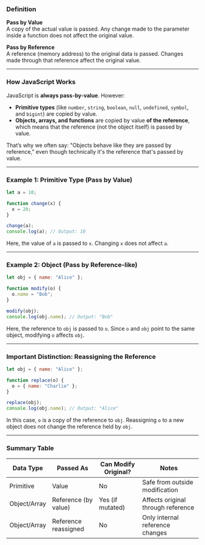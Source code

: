 ### Definition

**Pass by Value**  
A copy of the actual value is passed. Any change made to the parameter inside a function does not affect the original value.

**Pass by Reference**  
A reference (memory address) to the original data is passed. Changes made through that reference affect the original value.

---

### How JavaScript Works

JavaScript is **always pass-by-value**. However:

- **Primitive types** (like `number`, `string`, `boolean`, `null`, `undefined`, `symbol`, and `bigint`) are copied by value.
- **Objects, arrays, and functions** are copied by value **of the reference**, which means that the reference (not the object itself) is passed by value.

That’s why we often say: "Objects behave like they are passed by reference," even though technically it's the reference that's passed by value.

---

### Example 1: Primitive Type (Pass by Value)
```javascript
let a = 10;

function change(x) {
  x = 20;
}

change(a);
console.log(a); // Output: 10
```
Here, the value of `a` is passed to `x`. Changing `x` does not affect `a`.

---

### Example 2: Object (Pass by Reference-like)
```javascript
let obj = { name: "Alice" };

function modify(o) {
  o.name = "Bob";
}

modify(obj);
console.log(obj.name); // Output: "Bob"
```
Here, the reference to `obj` is passed to `o`. Since `o` and `obj` point to the same object, modifying `o` affects `obj`.

---

### Important Distinction: Reassigning the Reference
```javascript
let obj = { name: "Alice" };

function replace(o) {
  o = { name: "Charlie" };
}

replace(obj);
console.log(obj.name); // Output: "Alice"
```
In this case, `o` is a copy of the reference to `obj`. Reassigning `o` to a new object does not change the reference held by `obj`.

---

### Summary Table

| Data Type     | Passed As            | Can Modify Original? | Notes                              |
|---------------|----------------------|-----------------------|------------------------------------|
| Primitive     | Value                | No                    | Safe from outside modification     |
| Object/Array  | Reference (by value) | Yes (if mutated)      | Affects original through reference |
| Object/Array  | Reference reassigned | No                    | Only internal reference changes    |